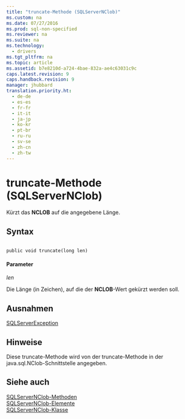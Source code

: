```yaml
---
title: "truncate-Methode (SQLServerNClob)"
ms.custom: na
ms.date: 07/27/2016
ms.prod: sql-non-specified
ms.reviewer: na
ms.suite: na
ms.technology: 
  - drivers
ms.tgt_pltfrm: na
ms.topic: article
ms.assetid: b7e8210d-a724-4bae-832a-ae4c63031c9c
caps.latest.revision: 9
caps.handback.revision: 9
manager: jhubbard
translation.priority.ht: 
  - de-de
  - es-es
  - fr-fr
  - it-it
  - ja-jp
  - ko-kr
  - pt-br
  - ru-ru
  - sv-se
  - zh-cn
  - zh-tw
---
```

# truncate-Methode (SQLServerNClob)
  Kürzt das **NCLOB** auf die angegebene Länge.  
  
## Syntax  
  
```  
  
public void truncate(long len)  
```  
  
#### Parameter  
 *len*  
  
 Die Länge \(in Zeichen\), auf die der **NCLOB**\-Wert gekürzt werden soll.  
  
## Ausnahmen  
 [SQLServerException](../content/SQLServerException-Class.md)  
  
## Hinweise  
 Diese truncate\-Methode wird von der truncate\-Methode in der java.sql.NClob\-Schnittstelle angegeben.  
  
## Siehe auch  
 [SQLServerNClob-Methoden](../content/SQLServerNClob-Methods.md)   
 [SQLServerNClob-Elemente](../content/SQLServerNClob-Members.md)   
 [SQLServerNClob-Klasse](../content/SQLServerNClob-Class.md)  
  
  
